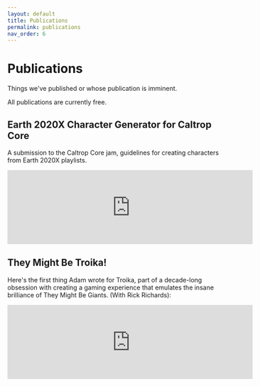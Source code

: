 ```yaml
---
layout: default
title: Publications
permalink: publications
nav_order: 6
---
```


# Publications


Things we've published or whose publication is imminent.

All publications are currently free.

## Earth 2020X Character Generator for Caltrop Core
A submission to the Caltrop Core jam, guidelines for creating characters from Earth 2020X playlists.
<iframe frameborder="0" src="https://itch.io/embed/1336719?linkback=true&amp;bg_color=252624&amp;fg_color=F6F7F5&amp;link_color=4210FF&amp;border_color=363636" width="552" height="167"><a href="https://72stations.itch.io/earth2020x-character-caltrop">Earth 2020X Character Builder by 72stations</a></iframe>

## They Might Be Troika!
Here's the first thing Adam wrote for Troika, part of a decade-long obsession with creating a gaming experience that emulates the insane brilliance of They Might Be Giants. (With Rick Richards):
<iframe frameborder="0" src="https://itch.io/embed/672247?linkback=true&amp;bg_color=252624&amp;fg_color=F6F7F5&amp;link_color=4210FF&amp;border_color=363636" width="552" height="167"><a href="https://72stations.itch.io/they-might-be-troika">They Might Be Troika! by 72stations</a></iframe>

